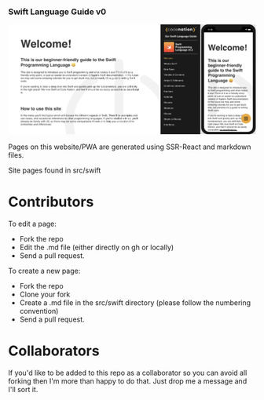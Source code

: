 
### Swift Language Guide v0

![screens](./screens.png)

Pages on this website/PWA are generated using SSR-React and markdown files.

Site pages found in src/swift

# Contributors
To edit a page:
 - Fork the repo
 - Edit the .md file (either directly on gh or locally)
 - Send a pull request.

To create a new page:
- Fork the repo
- Clone your fork
- Create a .md file in the src/swift directory (please follow the numbering convention)
- Send a pull request.

# Collaborators
If you'd like to be added to this repo as a collaborator so you can avoid all forking then I'm more than happy to do that. Just drop me a message and I'll sort it. 


